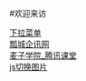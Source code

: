  #欢迎来访
<!DOCTYPE html>
<html lang="en">
  <body>
    <a href="https://zcc022345.github.io/002.html">下拉菜单</a><br>
    <a href="https://zcc022345.github.io/bootstrapProject/work5-1.html">瓢城企讯网</a><br>
    <a href="https://zcc022345.github.io/第二阶段作业/麦子学院_腾讯课堂.html">麦子学院_腾讯课堂</a><br>
    <a href="https://github.com/zcc022345/zcc022345.github.io/blob/master/index.html">js切换图片</a><br>
  </body>
</html>
